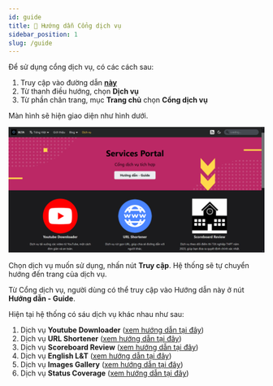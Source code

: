 ```yaml
---
id: guide
title: 📖 Hướng dẫn Cổng dịch vụ
sidebar_position: 1
slug: /guide
---
```


Để sử dụng cổng dịch vụ, có các cách sau:

1. Truy cập vào đường dẫn [**này**](../../services)
2. Từ thanh điều hướng, chọn **Dịch vụ**
3. Từ phần chân trang, mục **Trang chủ** chọn **Cổng dịch vụ**

Màn hình sẽ hiện giao diện như hình dưới.

![Service Portal](../../public/img/services/home.png)

Chọn dịch vụ muốn sử dụng, nhấn nút **Truy cập**. Hệ thống sẽ tự chuyển hướng đến trang của dịch vụ.

Từ Cổng dịch vụ, người dùng có thể truy cập vào Hướng dẫn này ở nút **Hướng dẫn - Guide**.

Hiện tại hệ thống có sáu dịch vụ khác nhau như sau:

1. Dịch vụ **Youtube Downloader** ([xem hướng dẫn tại đây](./guide/youtube))
2. Dịch vụ **URL Shortener** ([xem hướng dẫn tại đây](./guide/shortener))
3. Dịch vụ **Scoreboard Review** ([xem hướng dẫn tại đây](./guide/scoreboard))
4. Dịch vụ **English L&T** ([xem hướng dẫn tại đây](./guide/english))
5. Dịch vụ **Images Gallery** ([xem hướng dẫn tại đây](./guide/gallery))
6. Dịch vụ **Status Coverage** ([xem hướng dẫn tại đây](./guide/status))
